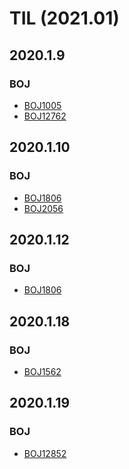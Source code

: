 TIL (2021.01)
==========

## 2020.1.9
### BOJ
- [BOJ1005](https://acmicpc.net/problem/1005)
- [BOJ12762](https://acmicpc.net/problem/12762)

## 2020.1.10
### BOJ
- [BOJ1806](https://acmicpc.net/problem/1806)
- [BOJ2056](https://acmicpc.net/problem/2056)

## 2020.1.12
### BOJ
- [BOJ1806](https://acmicpc.net/problem/3197)

## 2020.1.18
### BOJ
- [BOJ1562](https://acmicpc.net/problem/1562)

## 2020.1.19
### BOJ
- [BOJ12852](https://acmicpc.net/problem/12852)